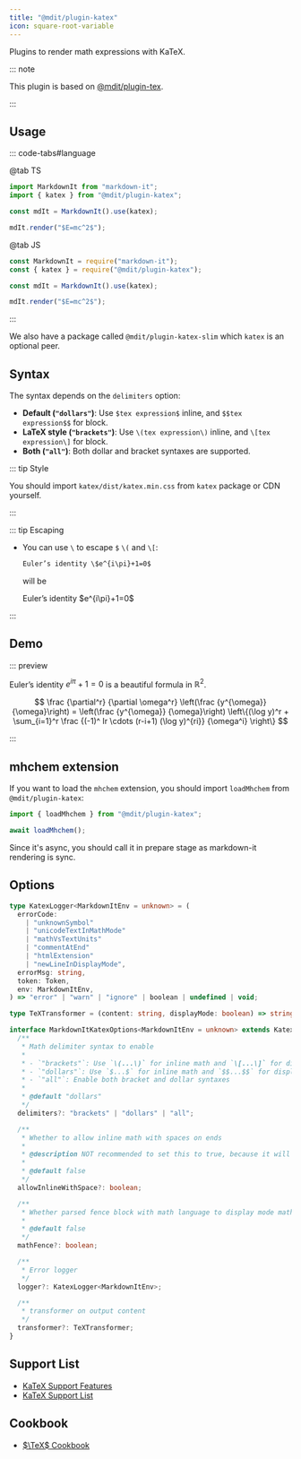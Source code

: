 ```yaml
---
title: "@mdit/plugin-katex"
icon: square-root-variable
---
```


Plugins to render math expressions with KaTeX.

::: note

This plugin is based on [@mdit/plugin-tex](tex.md).

:::

<!-- more -->

## Usage <Badge text="Node.js runtime only" />

::: code-tabs#language

@tab TS

```ts
import MarkdownIt from "markdown-it";
import { katex } from "@mdit/plugin-katex";

const mdIt = MarkdownIt().use(katex);

mdIt.render("$E=mc^2$");
```

@tab JS

```js
const MarkdownIt = require("markdown-it");
const { katex } = require("@mdit/plugin-katex");

const mdIt = MarkdownIt().use(katex);

mdIt.render("$E=mc^2$");
```

:::

We also have a package called `@mdit/plugin-katex-slim` which `katex` is an optional peer.

## Syntax

The syntax depends on the `delimiters` option:

- **Default (`"dollars"`)**: Use `$tex expression$` inline, and `$$tex expression$$` for block.
- **LaTeX style (`"brackets"`)**: Use `\(tex expression\)` inline, and `\[tex expression\]` for block.
- **Both (`"all"`)**: Both dollar and bracket syntaxes are supported.

::: tip Style

You should import `katex/dist/katex.min.css` from `katex` package or CDN yourself.

:::

::: tip Escaping

- You can use `\` to escape `$` `\(` and `\[`:

  ```md
  Euler’s identity \$e^{i\pi}+1=0$
  ```

  will be

  Euler’s identity \$e^{i\pi}+1=0$

:::

## Demo

::: preview

Euler’s identity $e^{i\pi}+1=0$ is a beautiful formula in $\mathbb{R}^2$.

$$
\frac {\partial^r} {\partial \omega^r} \left(\frac {y^{\omega}} {\omega}\right)
= \left(\frac {y^{\omega}} {\omega}\right) \left\{(\log y)^r + \sum_{i=1}^r \frac {(-1)^ Ir \cdots (r-i+1) (\log y)^{ri}} {\omega^i} \right\}
$$

:::

## mhchem extension

If you want to load the `mhchem` extension, you should import `loadMhchem` from `@mdit/plugin-katex`:

```ts
import { loadMhchem } from "@mdit/plugin-katex";

await loadMhchem();
```

Since it's async, you should call it in prepare stage as markdown-it rendering is sync.

## Options

```ts
type KatexLogger<MarkdownItEnv = unknown> = (
  errorCode:
    | "unknownSymbol"
    | "unicodeTextInMathMode"
    | "mathVsTextUnits"
    | "commentAtEnd"
    | "htmlExtension"
    | "newLineInDisplayMode",
  errorMsg: string,
  token: Token,
  env: MarkdownItEnv,
) => "error" | "warn" | "ignore" | boolean | undefined | void;

type TeXTransformer = (content: string, displayMode: boolean) => string;

interface MarkdownItKatexOptions<MarkdownItEnv = unknown> extends KatexOptions {
  /**
   * Math delimiter syntax to enable
   *
   * - `"brackets"`: Use `\(...\)` for inline math and `\[...\]` for display math (LaTeX style)
   * - `"dollars"`: Use `$...$` for inline math and `$$...$$` for display math (common Markdown style)
   * - `"all"`: Enable both bracket and dollar syntaxes
   *
   * @default "dollars"
   */
  delimiters?: "brackets" | "dollars" | "all";

  /**
   * Whether to allow inline math with spaces on ends
   *
   * @description NOT recommended to set this to true, because it will likely break the default usage of $
   *
   * @default false
   */
  allowInlineWithSpace?: boolean;

  /**
   * Whether parsed fence block with math language to display mode math
   *
   * @default false
   */
  mathFence?: boolean;

  /**
   * Error logger
   */
  logger?: KatexLogger<MarkdownItEnv>;

  /**
   * transformer on output content
   */
  transformer?: TeXTransformer;
}
```

## Support List

- [KaTeX Support Features](https://katex.org/docs/supported.html)
- [KaTeX Support List](https://katex.org/docs/support_table.html)

## Cookbook

- [$\TeX$ Cookbook](tex.md#cookbook)
